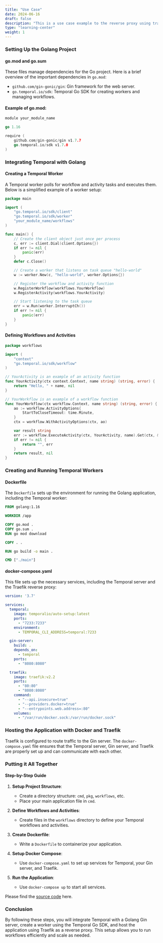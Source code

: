 ```yaml
---
title: "Use Case"
date: 2024-06-16
draft: false
description: "This is a use case example to the reverse proxy using traefik and golang with temporal go SDK."
type: "learning-center"
weight: 1
---
```

### Setting Up the Golang Project

#### go.mod and go.sum

These files manage dependencies for the Go project. Here is a brief overview of the important dependencies in `go.mod`:

- `github.com/gin-gonic/gin`: Gin framework for the web server.
- `go.temporal.io/sdk`: Temporal Go SDK for creating workers and managing workflows.

#### Example of go.mod:
```go
module your_module_name

go 1.16

require (
    github.com/gin-gonic/gin v1.7.7
    go.temporal.io/sdk v1.7.0
)
```

### Integrating Temporal with Golang

#### Creating a Temporal Worker

A Temporal worker polls for workflow and activity tasks and executes them. Below is a simplified example of a worker setup:

```go
package main

import (
    "go.temporal.io/sdk/client"
    "go.temporal.io/sdk/worker"
    "your_module_name/workflows"
)

func main() {
    // Create the client object just once per process
    c, err := client.Dial(client.Options{})
    if err != nil {
        panic(err)
    }
    defer c.Close()

    // Create a worker that listens on task queue "hello-world"
    w := worker.New(c, "hello-world", worker.Options{})

    // Register the workflow and activity function
    w.RegisterWorkflow(workflows.YourWorkflow)
    w.RegisterActivity(workflows.YourActivity)

    // Start listening to the task queue
    err = w.Run(worker.InterruptCh())
    if err != nil {
        panic(err)
    }
}
```

#### Defining Workflows and Activities

```go
package workflows

import (
    "context"
    "go.temporal.io/sdk/workflow"
)

// YourActivity is an example of an activity function
func YourActivity(ctx context.Context, name string) (string, error) {
    return "Hello, " + name, nil
}

// YourWorkflow is an example of a workflow function
func YourWorkflow(ctx workflow.Context, name string) (string, error) {
    ao := workflow.ActivityOptions{
        StartToCloseTimeout: time.Minute,
    }
    ctx = workflow.WithActivityOptions(ctx, ao)

    var result string
    err := workflow.ExecuteActivity(ctx, YourActivity, name).Get(ctx, &result)
    if err != nil {
        return "", err
    }
    return result, nil
}
```

### Creating and Running Temporal Workers

#### Dockerfile

The `Dockerfile` sets up the environment for running the Golang application, including the Temporal worker:

```dockerfile
FROM golang:1.16

WORKDIR /app

COPY go.mod .
COPY go.sum .
RUN go mod download

COPY . .

RUN go build -o main .

CMD ["./main"]
```

#### docker-compose.yaml

This file sets up the necessary services, including the Temporal server and the Traefik reverse proxy:

```yaml
version: '3.7'

services:
  temporal:
    image: temporalio/auto-setup:latest
    ports:
      - "7233:7233"
    environment:
      - TEMPORAL_CLI_ADDRESS=temporal:7233

  gin-server:
    build: .
    depends_on:
      - temporal
    ports:
      - "8080:8080"

  traefik:
    image: traefik:v2.2
    ports:
      - "80:80"
      - "8080:8080"
    command:
      - "--api.insecure=true"
      - "--providers.docker=true"
      - "--entrypoints.web.address=:80"
    volumes:
      - "/var/run/docker.sock:/var/run/docker.sock"
```

### Hosting the Application with Docker and Traefik

Traefik is configured to route traffic to the Gin server. The `docker-compose.yaml` file ensures that the Temporal server, Gin server, and Traefik are properly set up and can communicate with each other.

### Putting it All Together

#### Step-by-Step Guide

1. **Setup Project Structure**:
   - Create a directory structure: `cmd`, `pkg`, `workflows`, etc.
   - Place your main application file in `cmd`.

2. **Define Workflows and Activities**:
   - Create files in the `workflows` directory to define your Temporal workflows and activities.

3. **Create Dockerfile**:
   - Write a `Dockerfile` to containerize your application.

4. **Setup Docker Compose**:
   - Use `docker-compose.yaml` to set up services for Temporal, your Gin server, and Traefik.

5. **Run the Application**:
   - Use `docker-compose up` to start all services.

Please find the [source code](https://github.com/azar-writes-code/traefik-temporal-poc) here.
### Conclusion

By following these steps, you will integrate Temporal with a Golang Gin server, create a worker using the Temporal Go SDK, and host the application using Traefik as a reverse proxy. This setup allows you to run workflows efficiently and scale as needed.